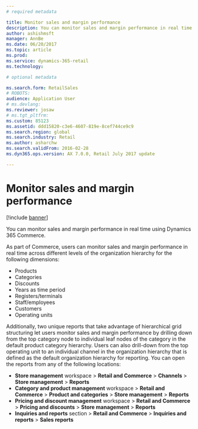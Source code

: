 ```yaml
---
# required metadata

title: Monitor sales and margin performance
description: You can monitor sales and margin performance in real time using Dynamics 365 Commerce.
author: ashishmsft
manager: AnnBe
ms.date: 06/20/2017
ms.topic: article
ms.prod: 
ms.service: dynamics-365-retail
ms.technology: 

# optional metadata

ms.search.form: RetailSales
# ROBOTS: 
audience: Application User
# ms.devlang: 
ms.reviewer: josaw
# ms.tgt_pltfrm: 
ms.custom: 85123
ms.assetid: ddd15820-c3e6-4607-819e-8cef744ce9c9
ms.search.region: global
ms.search.industry: Retail
ms.author: asharchw
ms.search.validFrom: 2016-02-28
ms.dyn365.ops.version: AX 7.0.0, Retail July 2017 update

---
```


# Monitor sales and margin performance

[!include [banner](includes/banner.md)]

You can monitor sales and margin performance in real time using Dynamics 365 Commerce.

As part of Commerce, users can monitor sales and margin performance in real time across different levels of the organization hierarchy for the following dimensions:

- Products
- Categories
- Discounts
- Years as time period
- Registers/terminals
- Staff/employees
- Customers
- Operating units

Additionally, two unique reports that take advantage of hierarchical grid structuring let users monitor sales and margin performance by drilling down from the top category node to individual leaf nodes of the category in the default product category hierarchy. Users can also drill-down from the top operating unit to an individual channel in the organization hierarchy that is defined as the default organization hierarchy for reporting. You can open the reports from any of the following locations:

- **Store management** workspace &gt; **Retail and Commerce** &gt; **Channels** &gt; **Store management** &gt; **Reports**
- **Category and product management** workspace &gt; **Retail and Commerce** &gt; **Product and categories** &gt; **Store management** &gt; **Reports**
- **Pricing and discount management** workspace &gt; **Retail and Commerce** &gt; **Pricing and discounts** &gt; **Store management** &gt; **Reports**
- **Inquiries and reports** section &gt; **Retail and Commerce** &gt; **Inquiries and reports** &gt; **Sales reports**
